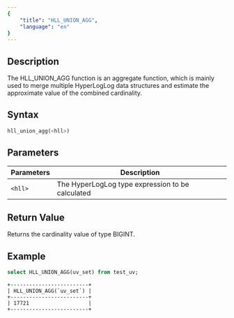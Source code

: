 ```yaml
---
{
    "title": "HLL_UNION_AGG",
    "language": "en"
}
---
```


## Description

The HLL_UNION_AGG function is an aggregate function, which is mainly used to merge multiple HyperLogLog data structures and estimate the approximate value of the combined cardinality.

## Syntax

```sql
hll_union_agg(<hll>)
```

## Parameters

| Parameters | Description |
| -- | -- |
| `<hll>` | The HyperLogLog type expression to be calculated |

## Return Value

Returns the cardinality value of type BIGINT.

## Example

```sql
select HLL_UNION_AGG(uv_set) from test_uv;
```

```text
+-------------------------+
| HLL_UNION_AGG(`uv_set`) |
+-------------------------+
| 17721                   |
+-------------------------+
```